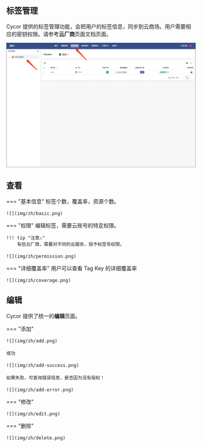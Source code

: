 ## 标签管理

Cycor 提供的标签管理功能，会把用户的标签信息，同步到云商场。用户需要相应的密钥权限。请参考**云厂商**页面文档页面。

![](img/zh/overview.png)

## 查看
=== "基本信息"
    标签个数，覆盖率，资源个数。

    ![](img/zh/basic.png)

=== "权限"
    编辑标签，需要云账号的特定权限。

    !!! tip "注意⚠️"
        有些云厂商，需要对不同的云服务，授予标签写权限。

    ![](img/zh/permission.png)

=== "详细覆盖率"
    用户可以查看 Tag Key 的详细覆盖率

    ![](img/zh/coverage.png)

## 编辑
Cycor 提供了统一的**编辑**页面。

=== "添加"

    ![](img/zh/add.png)

    成功
    
    ![](img/zh/add-success.png)
    
    如果失败，可查询错误信息，是否因为没有授权！
    
    ![](img/zh/add-error.png)

=== "修改"

    ![](img/zh/edit.png)

=== "删除"

    ![](img/zh/delete.png)